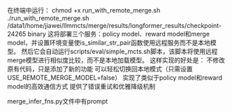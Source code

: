 在终端中运行：
   chmod +x run_with_remote_merge.sh
   ./run_with_remote_merge.sh /data1/home/jiawei/llmmcts/merge/results/longformer_results/checkpoint-24265 binary
这将部署三个服务：policy model、reward model和merge model，并设置环境变量使is_similar_str_pair函数使用远程服务而不是本地模型。
然后它会自动运行scripts/eval/simple_mcts.sh脚本，该脚本将使用远程merge模型进行相似度比较，而不是本地加载模型。
这样实现的好处是：
不修改原有代码，只是添加了新的功能
可以轻松切换回本地模式（只需设置USE_REMOTE_MERGE_MODEL=false）
实现了类似于policy model和reward model的高效通信方式
提供了错误重试和优雅降级机制

merge_infer_fns.py文件中有prompt